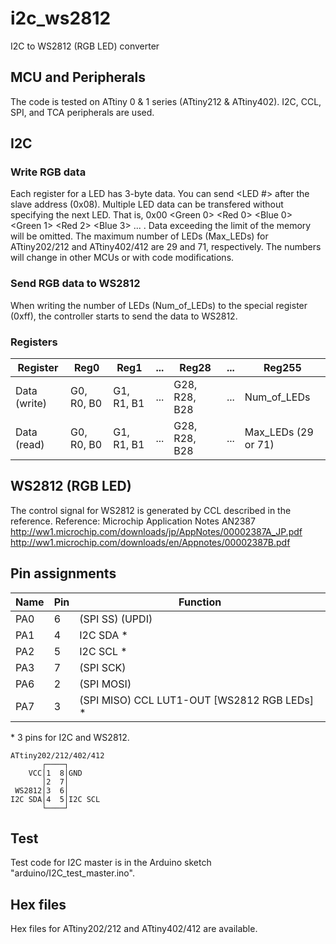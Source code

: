 # i2c_ws2812

I2C to WS2812 (RGB LED) converter

## MCU and Peripherals ###

The code is tested on ATtiny 0 & 1 series (ATtiny212 & ATtiny402).
I2C, CCL, SPI, and TCA peripherals are used.

## I2C ###

### Write RGB data

Each register for a LED has 3-byte data. You can send <LED #> <Green> <Red> <Blue> after the slave address (0x08).
Multiple LED data can be transfered without specifying the next LED.
That is, 0x00 <Green 0> <Red 0> <Blue 0> <Green 1> <Red 2> <Blue 3> ... .
Data exceeding the limit of the memory will be omitted.
The maximum number of LEDs (Max_LEDs) for ATtiny202/212 and ATtiny402/412 are 29 and 71, respectively.
The numbers will change in other MCUs or with code modifications.

### Send RGB data to WS2812

When writing the number of LEDs (Num_of_LEDs) to the special register (0xff), the controller starts to send the data to WS2812.

### Registers

| Register | Reg0 | Reg1 | ... | Reg28 | ... | Reg255 |
| - | - | - | - | - | - | - |
| Data (write) | G0, R0, B0 | G1, R1, B1 | ... | G28, R28, B28 | ... | Num_of_LEDs |
| Data (read) | G0, R0, B0 | G1, R1, B1 | ... | G28, R28, B28 | ... | Max_LEDs (29 or 71) |

##  WS2812 (RGB LED) ###

The control signal for WS2812 is generated by CCL described in the reference.
Reference: Microchip Application Notes AN2387 http://ww1.microchip.com/downloads/jp/AppNotes/00002387A_JP.pdf http://ww1.microchip.com/downloads/en/Appnotes/00002387B.pdf

## Pin assignments

| Name | Pin | Function |
| - | - | - |
| PA0 | 6 | (SPI SS) (UPDI) |
| PA1 | 4 | I2C SDA * | 
| PA2 | 5 | I2C SCL * | 
| PA3 | 7 | (SPI SCK) |
| PA6 | 2 | (SPI MOSI) |
| PA7 | 3 | (SPI MISO) CCL LUT1-OUT [WS2812 RGB LEDs] * |

\* 3 pins for I2C and WS2812.

    ATtiny202/212/402/412
           ┌────┐
        VCC│1  8│GND
           │2  7│
     WS2812│3  6│
    I2C SDA│4  5│I2C SCL
           └────┘

## Test

Test code for I2C master is in the Arduino sketch "arduino/I2C_test_master.ino".

## Hex files

Hex files for ATtiny202/212 and ATtiny402/412 are available.
